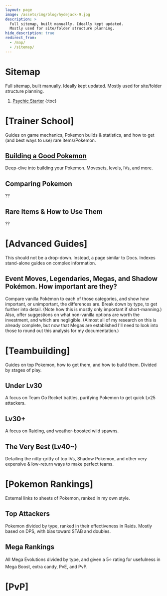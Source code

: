 ```yaml
---
layout: page
image: /assets/img/blog/hydejack-9.jpg
description: >
  Full sitemap, built manually. Ideally kept updated.
  Mostly used for site/folder structure planning.
hide_description: true
redirect_from:
  - /map/
  - /sitemap/
---
```


# Sitemap

Full sitemap, built manually. Ideally kept updated. Mostly used for site/folder structure planning.

1. [Psychic Starter](#moveset---break-out-those-tms-or-not)
{:toc}


# [Trainer School]
Guides on game mechanics, Pokemon builds & statistics, and how to get (and best ways to use) rare items/Pokemon.
## [Building a Good Pokemon](/building-a-good-pokemon/)
  Deep-dive into building your Pokemon. Movesets, levels, IVs, and more.
## Comparing Pokemon
  ??
## Rare Items & How to Use Them
  ??


# [Advanced Guides]
This should not be a drop-down. Instead, a page similar to Docs. Indexes stand-alone guides on complex information.
## Event Moves, Legendaries, Megas, and Shadow Pokémon. How important are they?
Compare vanilla Pokémon to each of those categories, and show how important, or unimportant, the differences are.
Break down by type, to get further into detail. (Note how this is mostly only important if short-manning.)\
Also, offer suggestions on what non-vanilla options are worth the investment, and which are negligible. (Almost all of my research on this is already complete, but now that Megas are established I'll need to look into those to round out this analysis for my documentation.)


# [Teambuilding]
Guides on top Pokemon, how to get them, and how to build them. Divided by stages of play.
## Under Lv30
  A focus on Team Go Rocket battles, purifying Pokemon to get quick Lv25 attackers.
## Lv30+
  A focus on Raiding, and weather-boosted wild spawns.
## The Very Best (Lv40~)
  Detailing the nitty-gritty of top IVs, Shadow Pokemon, and other very expensive & low-return ways to make perfect teams.


# [Pokemon Rankings]
External links to sheets of Pokemon, ranked in my own style.
## Top Attackers
  Pokemon divided by type, ranked in their effectiveness in Raids. Mostly based on DPS, with bias toward STAB and doubles.
## Mega Rankings
  All Mega Evolutions divided by type, and given a 5⭐ rating for usefulness in Mega Boost, extra candy, PvE, and PvP.


# [PvP]
